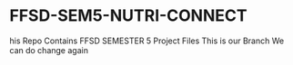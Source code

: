# FFSD-SEM5-NUTRI-CONNECT

his Repo Contains FFSD SEMESTER 5 Project Files
This is our Branch
We can do change again 
